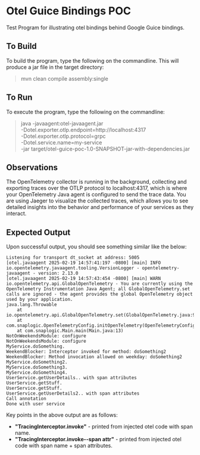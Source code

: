 # Otel Guice Bindings POC
Test Program for illustrating otel bindings behind Google Guice bindings.

## To Build

To build the program, type the following on the commandline. This will produce a jar file in the target directory:
> mvn clean compile assembly:single

## To Run

To execute the program, type the following on the commandline:
> java -javaagent:otel-javaagent.jar \
 -Dotel.exporter.otlp.endpoint=http://localhost:4317 \
 -Dotel.exporter.otlp.protocol=grpc \
 -Dotel.service.name=my-service \
 -jar target/otel-guice-poc-1.0-SNAPSHOT-jar-with-dependencies.jar

## Observations
The OpenTelemetry collector is running in the background, collecting and exporting traces over the OTLP protocol to localhost:4317, which is where your OpenTelemetry Java agent is configured to send the trace data.
You are using Jaeger to visualize the collected traces, which allows you to see detailed insights into the behavior and performance of your services as they interact.

## Expected Output

Upon successful output, you should see something similar like the below:
```
Listening for transport dt_socket at address: 5005
[otel.javaagent 2025-02-19 14:57:41:197 -0800] [main] INFO io.opentelemetry.javaagent.tooling.VersionLogger - opentelemetry-javaagent - version: 2.13.0
[otel.javaagent 2025-02-19 14:57:43:454 -0800] [main] WARN io.opentelemetry.api.GlobalOpenTelemetry - You are currently using the OpenTelemetry Instrumentation Java Agent; all GlobalOpenTelemetry.set calls are ignored - the agent provides the global OpenTelemetry object used by your application.
java.lang.Throwable
	at io.opentelemetry.api.GlobalOpenTelemetry.set(GlobalOpenTelemetry.java:97)
	at com.snaplogic.OpenTelemetryConfig.initOpenTelemetry(OpenTelemetryConfig.java:26)
	at com.snaplogic.Main.main(Main.java:13)
NotOnWeekendsModule: configure
NotOnWeekendsModule: configure
MyService.doSomething.
WeekendBlocker: Interceptor invoked for method: doSomething2
WeekendBlocker: Method invocation allowed on weekday: doSomething2
MyService.doSomething2.
MyService.doSomething3.
MyService.doSomething4.
UserService.getUserDetails.. with span attributes
UserService.getStuff.
UserService.getStuff.
UserService.getUserDetails2.. with span attributes
Call annotation
Done with user service
```

Key points in the above output are as follows:
* **"TracingInterceptor.invoke"** - printed from injected otel code with span name.
* **"TracingInterceptor.invoke--span attr"** - printed from injected otel code with span name + span attributes.
